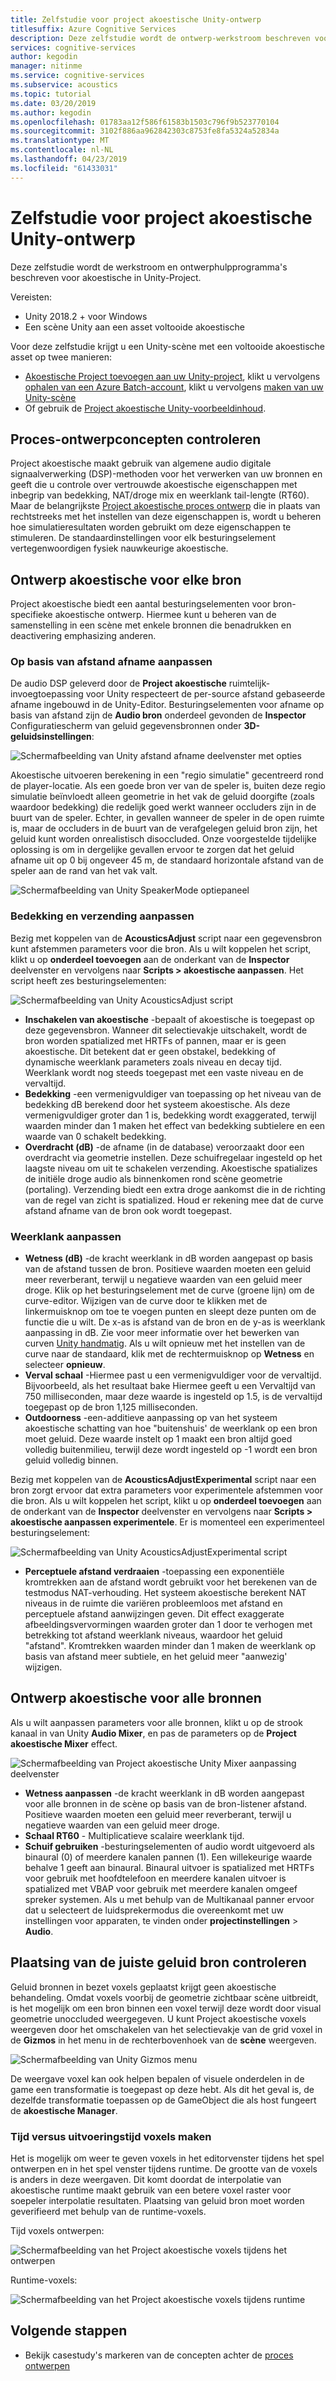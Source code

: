 ```yaml
---
title: Zelfstudie voor project akoestische Unity-ontwerp
titlesuffix: Azure Cognitive Services
description: Deze zelfstudie wordt de ontwerp-werkstroom beschreven voor akoestische in Unity-Project.
services: cognitive-services
author: kegodin
manager: nitinme
ms.service: cognitive-services
ms.subservice: acoustics
ms.topic: tutorial
ms.date: 03/20/2019
ms.author: kegodin
ms.openlocfilehash: 01783aa12f586f61583b1503c796f9b523770104
ms.sourcegitcommit: 3102f886aa962842303c8753fe8fa5324a52834a
ms.translationtype: MT
ms.contentlocale: nl-NL
ms.lasthandoff: 04/23/2019
ms.locfileid: "61433031"
---
```

# <a name="project-acoustics-unity-design-tutorial"></a>Zelfstudie voor project akoestische Unity-ontwerp
Deze zelfstudie wordt de werkstroom en ontwerphulpprogramma's beschreven voor akoestische in Unity-Project.

Vereisten:
* Unity 2018.2 + voor Windows
* Een scène Unity aan een asset voltooide akoestische

Voor deze zelfstudie krijgt u een Unity-scène met een voltooide akoestische asset op twee manieren:
* [Akoestische Project toevoegen aan uw Unity-project](unity-integration.md), klikt u vervolgens [ophalen van een Azure Batch-account](create-azure-account.md), klikt u vervolgens [maken van uw Unity-scène](unity-baking.md)
* Of gebruik de [Project akoestische Unity-voorbeeldinhoud](unity-quickstart.md).

## <a name="review-design-process-concepts"></a>Proces-ontwerpconcepten controleren
Project akoestische maakt gebruik van algemene audio digitale signaalverwerking (DSP)-methoden voor het verwerken van uw bronnen en geeft die u controle over vertrouwde akoestische eigenschappen met inbegrip van bedekking, NAT/droge mix en weerklank tail-lengte (RT60). Maar de belangrijkste [Project akoestische proces ontwerp](design-process.md) die in plaats van rechtstreeks met het instellen van deze eigenschappen is, wordt u beheren hoe simulatieresultaten worden gebruikt om deze eigenschappen te stimuleren. De standaardinstellingen voor elk besturingselement vertegenwoordigen fysiek nauwkeurige akoestische.

## <a name="design-acoustics-for-each-source"></a>Ontwerp akoestische voor elke bron
Project akoestische biedt een aantal besturingselementen voor bron-specifieke akoestische ontwerp. Hiermee kunt u beheren van de samenstelling in een scène met enkele bronnen die benadrukken en deactivering emphasizing anderen.

### <a name="adjust-distance-based-attenuation"></a>Op basis van afstand afname aanpassen
De audio DSP geleverd door de **Project akoestische** ruimtelijk-invoegtoepassing voor Unity respecteert de per-source afstand gebaseerde afname ingebouwd in de Unity-Editor. Besturingselementen voor afname op basis van afstand zijn de **Audio bron** onderdeel gevonden de **Inspector** Configuratiescherm van geluid gegevensbronnen onder **3D-geluidsinstellingen**:

![Schermafbeelding van Unity afstand afname deelvenster met opties](media/distance-attenuation.png)

Akoestische uitvoeren berekening in een "regio simulatie" gecentreerd rond de player-locatie. Als een goede bron ver van de speler is, buiten deze regio simulatie beïnvloedt alleen geometrie in het vak de geluid doorgifte (zoals waardoor bedekking) die redelijk goed werkt wanneer occluders zijn in de buurt van de speler. Echter, in gevallen wanneer de speler in de open ruimte is, maar de occluders in de buurt van de verafgelegen geluid bron zijn, het geluid kunt worden onrealistisch disoccluded. Onze voorgestelde tijdelijke oplossing is om in dergelijke gevallen ervoor te zorgen dat het geluid afname uit op 0 bij ongeveer 45 m, de standaard horizontale afstand van de speler aan de rand van het vak valt.

![Schermafbeelding van Unity SpeakerMode optiepaneel](media/speaker-mode.png)

### <a name="adjust-occlusion-and-transmission"></a>Bedekking en verzending aanpassen
Bezig met koppelen van de **AcousticsAdjust** script naar een gegevensbron kunt afstemmen parameters voor die bron. Als u wilt koppelen het script, klikt u op **onderdeel toevoegen** aan de onderkant van de **Inspector** deelvenster en vervolgens naar **Scripts > akoestische aanpassen**. Het script heeft zes besturingselementen:

![Schermafbeelding van Unity AcousticsAdjust script](media/acoustics-adjust.png)

* **Inschakelen van akoestische** -bepaalt of akoestische is toegepast op deze gegevensbron. Wanneer dit selectievakje uitschakelt, wordt de bron worden spatialized met HRTFs of pannen, maar er is geen akoestische. Dit betekent dat er geen obstakel, bedekking of dynamische weerklank parameters zoals niveau en decay tijd. Weerklank wordt nog steeds toegepast met een vaste niveau en de vervaltijd.
* **Bedekking** -een vermenigvuldiger van toepassing op het niveau van de bedekking dB berekend door het systeem akoestische. Als deze vermenigvuldiger groter dan 1 is, bedekking wordt exaggerated, terwijl waarden minder dan 1 maken het effect van bedekking subtielere en een waarde van 0 schakelt bedekking.
* **Overdracht (dB)** -de afname (in de database) veroorzaakt door een overdracht via geometrie instellen. Deze schuifregelaar ingesteld op het laagste niveau om uit te schakelen verzending. Akoestische spatializes de initiële droge audio als binnenkomen rond scène geometrie (portaling). Verzending biedt een extra droge aankomst die in de richting van de regel van zicht is spatialized. Houd er rekening mee dat de curve afstand afname van de bron ook wordt toegepast.

### <a name="adjust-reverberation"></a>Weerklank aanpassen
* **Wetness (dB)** -de kracht weerklank in dB worden aangepast op basis van de afstand tussen de bron. Positieve waarden moeten een geluid meer reverberant, terwijl u negatieve waarden van een geluid meer droge. Klik op het besturingselement met de curve (groene lijn) om de curve-editor. Wijzigen van de curve door te klikken met de linkermuisknop om toe te voegen punten en sleept deze punten om de functie die u wilt. De x-as is afstand van de bron en de y-as is weerklank aanpassing in dB. Zie voor meer informatie over het bewerken van curven [Unity handmatig](https://docs.unity3d.com/Manual/EditingCurves.html). Als u wilt opnieuw met het instellen van de curve naar de standaard, klik met de rechtermuisknop op **Wetness** en selecteer **opnieuw**.
* **Verval schaal** -Hiermee past u een vermenigvuldiger voor de vervaltijd. Bijvoorbeeld, als het resultaat bake Hiermee geeft u een Vervaltijd van 750 milliseconden, maar deze waarde is ingesteld op 1.5, is de vervaltijd toegepast op de bron 1,125 milliseconden.
* **Outdoorness** -een-additieve aanpassing op van het systeem akoestische schatting van hoe "buitenshuis' de weerklank op een bron moet geluid. Deze waarde instelt op 1 maakt een bron altijd goed volledig buitenmilieu, terwijl deze wordt ingesteld op -1 wordt een bron geluid volledig binnen.

Bezig met koppelen van de **AcousticsAdjustExperimental** script naar een bron zorgt ervoor dat extra parameters voor experimentele afstemmen voor die bron. Als u wilt koppelen het script, klikt u op **onderdeel toevoegen** aan de onderkant van de **Inspector** deelvenster en vervolgens naar **Scripts > akoestische aanpassen experimentele**. Er is momenteel een experimenteel besturingselement:

![Schermafbeelding van Unity AcousticsAdjustExperimental script](media/acoustics-adjust-experimental.png)

* **Perceptuele afstand verdraaien** -toepassing een exponentiële kromtrekken aan de afstand wordt gebruikt voor het berekenen van de testmodus NAT-verhouding. Het systeem akoestische berekent NAT niveaus in de ruimte die variëren probleemloos met afstand en perceptuele afstand aanwijzingen geven. Dit effect exaggerate afbeeldingsvervormingen waarden groter dan 1 door te verhogen met betrekking tot afstand weerklank niveaus, waardoor het geluid "afstand". Kromtrekken waarden minder dan 1 maken de weerklank op basis van afstand meer subtiele, en het geluid meer "aanwezig' wijzigen.

## <a name="design-acoustics-for-all-sources"></a>Ontwerp akoestische voor alle bronnen
Als u wilt aanpassen parameters voor alle bronnen, klikt u op de strook kanaal in van Unity **Audio Mixer**, en pas de parameters op de **Project akoestische Mixer** effect.

![Schermafbeelding van Project akoestische Unity Mixer aanpassing deelvenster](media/mixer-parameters.png)

* **Wetness aanpassen** -de kracht weerklank in dB worden aangepast voor alle bronnen in de scène op basis van de bron-listener afstand. Positieve waarden moeten een geluid meer reverberant, terwijl u negatieve waarden van een geluid meer droge.
* **Schaal RT60** - Multiplicatieve scalaire weerklank tijd.
* **Schuif gebruiken** -besturingselementen of audio wordt uitgevoerd als binaural (0) of meerdere kanalen pannen (1). Een willekeurige waarde behalve 1 geeft aan binaural. Binaural uitvoer is spatialized met HRTFs voor gebruik met hoofdtelefoon en meerdere kanalen uitvoer is spatialized met VBAP voor gebruik met meerdere kanalen omgeef spreker systemen. Als u met behulp van de Multikanaal panner ervoor dat u selecteert de luidsprekermodus die overeenkomt met uw instellingen voor apparaten, te vinden onder **projectinstellingen** > **Audio**.

## <a name="check-proper-sound-source-placement"></a>Plaatsing van de juiste geluid bron controleren
Geluid bronnen in bezet voxels geplaatst krijgt geen akoestische behandeling. Omdat voxels voorbij de geometrie zichtbaar scène uitbreidt, is het mogelijk om een bron binnen een voxel terwijl deze wordt door visual geometrie unoccluded weergegeven. U kunt Project akoestische voxels weergeven door het omschakelen van het selectievakje van de grid voxel in de **Gizmos** in het menu in de rechterbovenhoek van de **scène** weergeven.

![Schermafbeelding van Unity Gizmos menu](media/gizmos-menu.png)  

De weergave voxel kan ook helpen bepalen of visuele onderdelen in de game een transformatie is toegepast op deze hebt. Als dit het geval is, de dezelfde transformatie toepassen op de GameObject die als host fungeert de **akoestische Manager**.

### <a name="bake-time-vs-run-time-voxels"></a>Tijd versus uitvoeringstijd voxels maken
Het is mogelijk om weer te geven voxels in het editorvenster tijdens het spel ontwerpen en in het spel venster tijdens runtime. De grootte van de voxels is anders in deze weergaven. Dit komt doordat de interpolatie van akoestische runtime maakt gebruik van een betere voxel raster voor soepeler interpolatie resultaten. Plaatsing van geluid bron moet worden geverifieerd met behulp van de runtime-voxels.

Tijd voxels ontwerpen:

![Schermafbeelding van het Project akoestische voxels tijdens het ontwerpen](media/voxels-design-time.png)

Runtime-voxels:

![Schermafbeelding van het Project akoestische voxels tijdens runtime](media/voxels-runtime.png)

## <a name="next-steps"></a>Volgende stappen
* Bekijk casestudy's markeren van de concepten achter de [proces ontwerpen](design-process.md)

